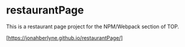 # restaurantPage

This is a restaurant page project for the NPM/Webpack section of TOP.

[https://jonahberlyne.github.io/restaurantPage/]
